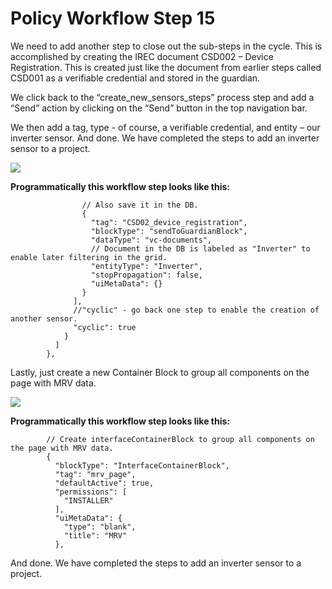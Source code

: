 # Policy Workflow Step 15

We need to add another step to close out the sub-steps in the cycle. This is accomplished by creating the IREC document CSD002 – Device Registration. This is created just like the document from earlier steps called CSD001 as a verifiable credential and stored in the guardian.

We click back to the “create\_new\_sensors\_steps” process step and add a “Send” action by clicking on the “Send” button in the top navigation bar.

We then add a tag, type - of course, a verifiable credential, and entity – our inverter sensor. And done. We have completed the steps to add an inverter sensor to a project.

![](../../../../.gitbook/assets/PW\_image\_21.png)

**Programmatically this workflow step looks like this:**

```
                // Also save it in the DB.
                {
                  "tag": "CSD02_device_registration",
                  "blockType": "sendToGuardianBlock",
                  "dataType": "vc-documents",
                  // Document in the DB is labeled as "Inverter" to enable later filtering in the grid.
                  "entityType": "Inverter",
                  "stopPropagation": false,
                  "uiMetaData": {}
                }
              ],
              //"cyclic" - go back one step to enable the creation of another sensor.
              "cyclic": true
            }
          ]
        },
```

Lastly, just create a new Container Block to group all components on the page with MRV data.

![](../../../../.gitbook/assets/PW\_image\_35.png)

**Programmatically this workflow step looks like this:**

```
        // Create interfaceContainerBlock to group all components on the page with MRV data.
        {
          "blockType": "InterfaceContainerBlock",
          "tag": "mrv_page",
          "defaultActive": true,
          "permissions": [
            "INSTALLER"
          ],  
          "uiMetaData": {
            "type": "blank",
            "title": "MRV"
          },
```

And done. We have completed the steps to add an inverter sensor to a project.
